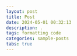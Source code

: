 ```yaml
---
layout: post
title: Post
date: 2024-05-01 00:32:13
description: .
tags: formatting code
categories: sample-posts
tabs: true
---
```

